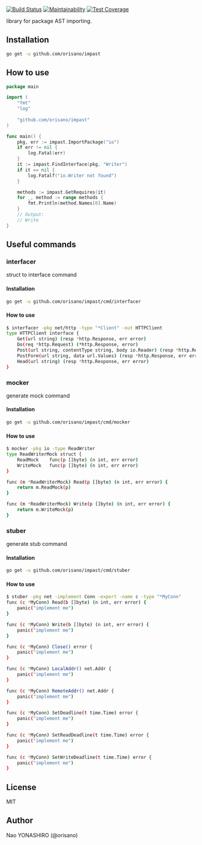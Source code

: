 [![Build Status](https://travis-ci.org/orisano/impast.svg?branch=master)](https://travis-ci.org/orisano/impast)
[![Maintainability](https://api.codeclimate.com/v1/badges/3cdd244b061420db53ba/maintainability)](https://codeclimate.com/github/orisano/impast/maintainability)
[![Test Coverage](https://api.codeclimate.com/v1/badges/3cdd244b061420db53ba/test_coverage)](https://codeclimate.com/github/orisano/impast/test_coverage)

library for package AST importing.

## Installation
```sh
go get -u github.com/orisano/impast
```
## How to use
```go
package main

import (
	"fmt"
	"log"
	
	"github.com/orisano/impast"
)

func main() {
	pkg, err := impast.ImportPackage("io")
	if err != nil {
		log.Fatal(err)
	}
	it := impast.FindInterface(pkg, "Writer")
	if it == nil {
		log.Fatalf("io.Writer not found")
	}

	methods := impast.GetRequires(it)
	for _, method := range methods {
		fmt.Println(method.Names[0].Name)
	}
	// Output:
	// Write
}
```

## Useful commands
### interfacer
struct to interface command
#### Installation
```bash
go get -u github.com/orisano/impast/cmd/interfacer
```
#### How to use
```bash
$ interfacer -pkg net/http -type "*Client" -out HTTPClient
type HTTPClient interface {
	Get(url string) (resp *http.Response, err error)
	Do(req *http.Request) (*http.Response, error)
	Post(url string, contentType string, body io.Reader) (resp *http.Response, err error)
	PostForm(url string, data url.Values) (resp *http.Response, err error)
	Head(url string) (resp *http.Response, err error)
}
```

### mocker
generate mock command
#### Installation
```bash
go get -u github.com/orisano/impast/cmd/mocker
```
#### How to use
```bash
$ mocker -pkg io -type ReadWriter
type ReadWriterMock struct {
	ReadMock	func(p []byte) (n int, err error)
	WriteMock	func(p []byte) (n int, err error)
}

func (m *ReadWriterMock) Read(p []byte) (n int, err error) {
	return m.ReadMock(p)
}

func (m *ReadWriterMock) Write(p []byte) (n int, err error) {
	return m.WriteMock(p)
}
```

### stuber
generate stub command
#### Installation
```bash
go get -u github.com/orisano/impast/cmd/stuber
```
#### How to use
```bash
$ stuber -pkg net -implement Conn -export -name c -type "*MyConn"
func (c *MyConn) Read(b []byte) (n int, err error) {
	panic("implement me")
}

func (c *MyConn) Write(b []byte) (n int, err error) {
	panic("implement me")
}

func (c *MyConn) Close() error {
	panic("implement me")
}

func (c *MyConn) LocalAddr() net.Addr {
	panic("implement me")
}

func (c *MyConn) RemoteAddr() net.Addr {
	panic("implement me")
}

func (c *MyConn) SetDeadline(t time.Time) error {
	panic("implement me")
}

func (c *MyConn) SetReadDeadline(t time.Time) error {
	panic("implement me")
}

func (c *MyConn) SetWriteDeadline(t time.Time) error {
	panic("implement me")
}
```

## License
MIT

## Author
Nao YONASHIRO (@orisano)
